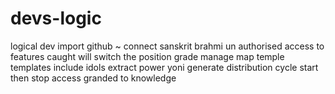 # devs-logic
logical dev import github ~ connect sanskrit brahmi
un authorised access to features caught will switch 
the position grade manage map temple templates 
include idols extract power yoni generate distribution cycle start then stop 
access granded to knowledge

